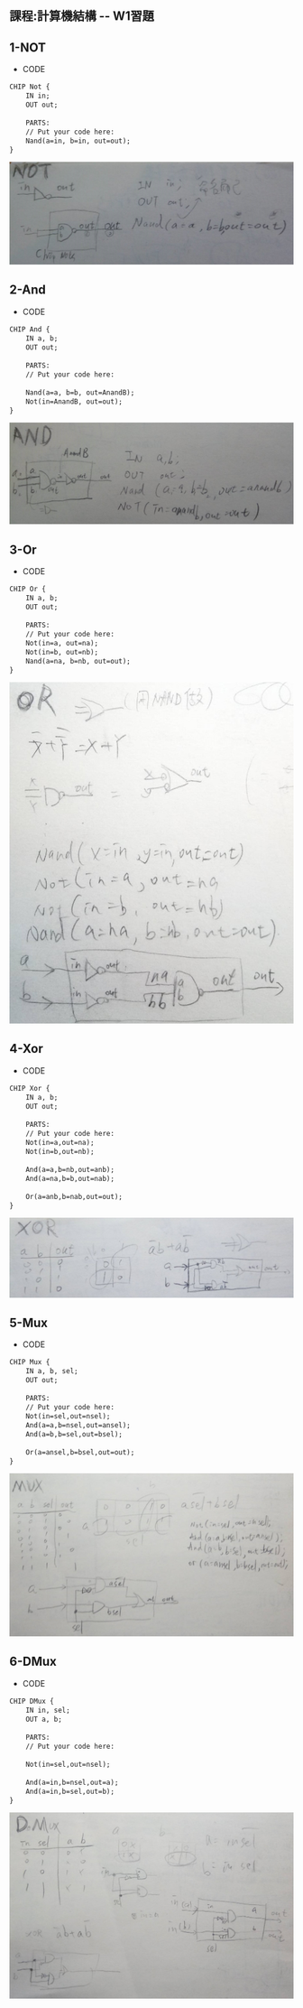 ## 課程:計算機結構 -- W1習題

## 1-NOT
* CODE
<pre><code>CHIP Not {
    IN in;
    OUT out;

    PARTS:
    // Put your code here:
    Nand(a=in, b=in, out=out);
}</code></pre>
![image](https://github.com/AIONLin/co109a/blob/master/Pics/WeeK1_Dmux/NOT.jpg)

## 2-And
* CODE
<pre><code>CHIP And {
    IN a, b;
    OUT out;

    PARTS:
    // Put your code here:
    
    Nand(a=a, b=b, out=AnandB);
    Not(in=AnandB, out=out);
}</code></pre>
![image](https://github.com/AIONLin/co109a/blob/master/Pics/WeeK1_Dmux/AND.jpg)



## 3-Or
* CODE
<pre><code>CHIP Or {
    IN a, b;
    OUT out;

    PARTS:
    // Put your code here:
    Not(in=a, out=na);
    Not(in=b, out=nb);
    Nand(a=na, b=nb, out=out);
}</code></pre>
![image](https://github.com/AIONLin/co109a/blob/master/Pics/WeeK1_Dmux/OR.jpg)

## 4-Xor
* CODE
<pre><code>CHIP Xor {
    IN a, b;
    OUT out;

    PARTS:
    // Put your code here:
    Not(in=a,out=na);
    Not(in=b,out=nb);

    And(a=a,b=nb,out=anb);
    And(a=na,b=b,out=nab);
    
    Or(a=anb,b=nab,out=out);
}</code></pre>
![image](https://github.com/AIONLin/co109a/blob/master/Pics/WeeK1_Dmux/XOR.jpg)

## 5-Mux
* CODE
<pre><code>CHIP Mux {
    IN a, b, sel;
    OUT out;

    PARTS:
    // Put your code here:
    Not(in=sel,out=nsel);
    And(a=a,b=nsel,out=ansel);
    And(a=b,b=sel,out=bsel);

    Or(a=ansel,b=bsel,out=out);
}</code></pre>
![image](https://github.com/AIONLin/co109a/blob/master/Pics/WeeK1_Dmux/MUX.jpg)

## 6-DMux
* CODE
<pre><code>CHIP DMux {
    IN in, sel;
    OUT a, b;

    PARTS:
    // Put your code here:
    
    Not(in=sel,out=nsel);

    And(a=in,b=nsel,out=a);
    And(a=in,b=sel,out=b);
}</code></pre>
![image](https://github.com/AIONLin/co109a/blob/master/Pics/WeeK1_Dmux/DeMux.jpg)
